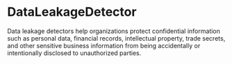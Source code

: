 # DataLeakageDetector
Data leakage detectors help organizations protect confidential information such as personal data, financial records, intellectual property, trade secrets, and other sensitive business information from being accidentally or intentionally disclosed to unauthorized parties.
